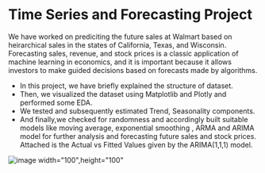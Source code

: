 # Time Series and Forecasting Project


 We have worked on prediciting the future sales at Walmart based on heirarchical sales in the states of California, Texas, and Wisconsin. Forecasting sales, revenue, and stock prices is a classic application of machine learning in economics, and it is important because it allows investors to make guided decisions based on forecasts made by algorithms.

* In this project, we have briefly explained the structure of dataset.
* Then, we visualized the dataset using Matplotlib and Plotly and performed some EDA.
* We tested and subsequently estimated Trend, Seasonality components.
* And finally,we checked for randomness and accordingly built suitable models like moving average, exponential smoothing , ARMA and ARIMA model for further analysis and forecasting future sales and stock prices. Attached is the Actual vs Fitted Values given by the ARIMA(1,1,1) model.


![image width="100",height="100"](https://github.com/user-attachments/assets/635e9c65-c56b-47a6-880f-3ab47209ff33)

